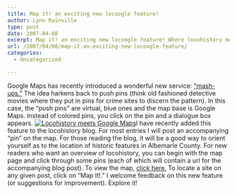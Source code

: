 ```yaml
---
title: Map it! an exciting new locoogle feature!
author: Lynn Rainville
type: post
date: 2007-04-08
excerpt: Map it! an exciting new locoogle feature! Where locohistory meets the Google Maps Mash-ups.
url: /2007/04/08/map-it-an-exciting-new-locoogle-feature/
categories:
  - Uncategorized

---
```

Google Maps has recently introduced a wonderful new service: [&#8220;mash-ups.&#8221;][1] The idea harkens back to push pins (think old fashioned detective movies where they put in pins for crime sites to discern the pattern). In this case, the &#8220;push pins&#8221; are virtual, blue ones and the map base is Google Maps. Instead of colored pins, you click on the pin and a dialogue box appears. <a href="http://www.locohistory.org/blog/?attachment_id=88" rel="attachment wp-att-88" title="Locohistory meets Google Maps"><img src="http://www.locohistory.org/blog/wp-content/uploads/2007/04/locoogle.jpg" alt="Locohistory meets Google Maps" /></a>I have recently added this feature to the locohistory blog. For most entries I will post an accompanying &#8220;pin&#8221; on the map. For those reading the blog, it will be a good way to orient yourself as to the location of historic features in Albemarle County. For new readers who want an overview of locohistory, you can begin with the map page and click through some pins (each of which will contain a url for the accompanying blog post). To view the map, <a href="http://maps.google.com/maps/ms?hl=en&q=&ie=UTF8&z=10&ll=38.056742,-78.677216&spn=0.448748,0.88028&om=1&msid=111064276438729927315.00000111ce472b03be511&msa=0" target="_blank">click here.</a> To locate a site on any given post, click on &#8220;Map It!.&#8221; I welcome feedback on this new feature (or suggestions for improvement). Explore it!

 [1]: http://googlemapsmania.blogspot.com/
